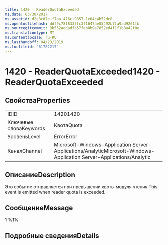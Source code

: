 ```yaml
---
title: 1420 - ReaderQuotaExceeded
ms.date: 03/30/2017
ms.assetid: d2e8cd7e-f7aa-476c-9857-1e04c4b52dc0
ms.openlocfilehash: ddf9c78f8335fc3f1647ae05492b7fa9ad9261fb
ms.sourcegitcommit: 9b552addadfb57fab0b9e7852ed4f1f1b8a42f8e
ms.translationtype: MT
ms.contentlocale: ru-RU
ms.lasthandoff: 04/23/2019
ms.locfileid: "61782217"
---
```

# <a name="1420---readerquotaexceeded"></a><span data-ttu-id="3cfe7-102">1420 - ReaderQuotaExceeded</span><span class="sxs-lookup"><span data-stu-id="3cfe7-102">1420 - ReaderQuotaExceeded</span></span>
## <a name="properties"></a><span data-ttu-id="3cfe7-103">Свойства</span><span class="sxs-lookup"><span data-stu-id="3cfe7-103">Properties</span></span>  
  
|||  
|-|-|  
|<span data-ttu-id="3cfe7-104">ID</span><span class="sxs-lookup"><span data-stu-id="3cfe7-104">ID</span></span>|<span data-ttu-id="3cfe7-105">1420</span><span class="sxs-lookup"><span data-stu-id="3cfe7-105">1420</span></span>|  
|<span data-ttu-id="3cfe7-106">Ключевые слова</span><span class="sxs-lookup"><span data-stu-id="3cfe7-106">Keywords</span></span>|<span data-ttu-id="3cfe7-107">Квота</span><span class="sxs-lookup"><span data-stu-id="3cfe7-107">Quota</span></span>|  
|<span data-ttu-id="3cfe7-108">Уровень</span><span class="sxs-lookup"><span data-stu-id="3cfe7-108">Level</span></span>|<span data-ttu-id="3cfe7-109">Error</span><span class="sxs-lookup"><span data-stu-id="3cfe7-109">Error</span></span>|  
|<span data-ttu-id="3cfe7-110">Канал</span><span class="sxs-lookup"><span data-stu-id="3cfe7-110">Channel</span></span>|<span data-ttu-id="3cfe7-111">Microsoft-Windows-Application Server-Applications/Analytic</span><span class="sxs-lookup"><span data-stu-id="3cfe7-111">Microsoft-Windows-Application Server-Applications/Analytic</span></span>|  
  
## <a name="description"></a><span data-ttu-id="3cfe7-112">Описание</span><span class="sxs-lookup"><span data-stu-id="3cfe7-112">Description</span></span>  
 <span data-ttu-id="3cfe7-113">Это событие отправляется при превышении квоты модуля чтения.</span><span class="sxs-lookup"><span data-stu-id="3cfe7-113">This event is emitted when reader quota is exceeded.</span></span>  
  
## <a name="message"></a><span data-ttu-id="3cfe7-114">Сообщение</span><span class="sxs-lookup"><span data-stu-id="3cfe7-114">Message</span></span>  
 <span data-ttu-id="3cfe7-115">1 %</span><span class="sxs-lookup"><span data-stu-id="3cfe7-115">1%</span></span>  
  
## <a name="details"></a><span data-ttu-id="3cfe7-116">Подробные сведения</span><span class="sxs-lookup"><span data-stu-id="3cfe7-116">Details</span></span>

